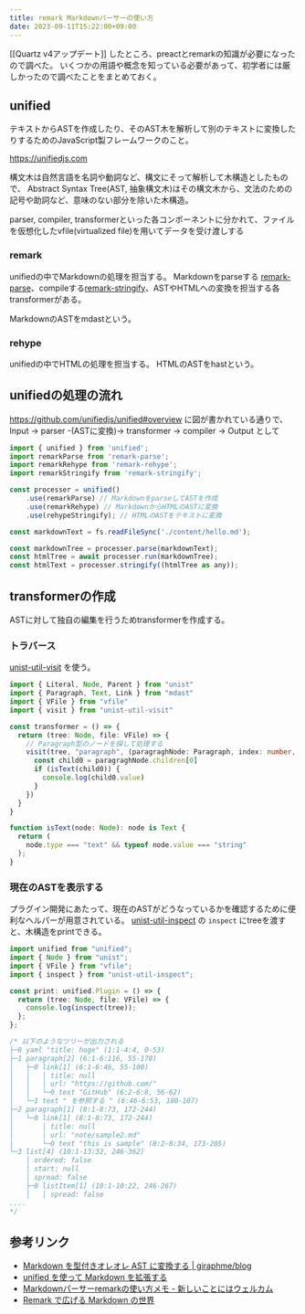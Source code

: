 ```yaml
---
title: remark Markdownパーサーの使い方
date: 2023-09-11T15:22:00+09:00
---
```


[[Quartz v4アップデート]] したところ、preactとremarkの知識が必要になったので調べた。
いくつかの用語や概念を知っている必要があって、初学者には厳しかったので調べたことをまとめておく。

## unified

テキストからASTを作成したり、そのAST木を解析して別のテキストに変換したりするためのJavaScript製フレームワークのこと。

https://unifiedjs.com

構文木は自然言語を名詞や動詞など、構文にそって解析して木構造としたもので、 Abstract Syntax Tree(AST, 抽象構文木)はその構文木から、文法のための記号や助詞など、意味のない部分を除いた木構造。

parser, compiler, transformerといった各コンポーネントに分かれて、ファイルを仮想化したvfile(virtualized file)を用いてデータを受け渡しする

### remark

unifiedの中でMarkdownの処理を担当する。
Markdownをparseする [remark-parse](https://github.com/remarkjs/remark/tree/main/packages/remark-parse)、compileする[remark-stringify](https://github.com/remarkjs/remark/tree/main/packages/remark-stringify)、ASTやHTMLへの変換を担当する各transformerがある。

MarkdownのASTをmdastという。

### rehype

unifiedの中でHTMLの処理を担当する。
HTMLのASTをhastという。


## unifiedの処理の流れ

https://github.com/unifiedjs/unified#overview に図が書かれている通りで、
Input -> parser -(ASTに変換)-> transformer -> compiler -> Output として

```javascript
import { unified } from 'unified';
import remarkParse from 'remark-parse';
import remarkRehype from 'remark-rehype';
import remarkStringify from 'remark-stringify';

const processer = unified()
    .use(remarkParse) // MarkdownをparseしてASTを作成
    .use(remarkRehype) // MarkdownからHTMLのASTに変換
    .use(rehypeStringify); // HTMLのASTをテキストに変換

const markdownText = fs.readFileSync('./content/hello.md');

const markdownTree = processer.parse(markdownText);
const htmlTree = await processer.run(markdownTree);
const htmlText = processer.stringify((htmlTree as any));
```

## transformerの作成

ASTに対して独自の編集を行うためtransformerを作成する。

### トラバース


[unist-util-visit](https://github.com/syntax-tree/unist-util-visit) を使う。

```typescript
import { Literal, Node, Parent } from "unist"
import { Paragraph, Text, Link } from "mdast"
import { VFile } from "vfile"
import { visit } from "unist-util-visit"

const transformer = () => {
  return (tree: Node, file: VFile) => {
    // Paragraph型のノードを探して処理する
    visit(tree, "paragraph", (paragraghNode: Paragraph, index: number, parent: Parent) => {
      const child0 = paragraghNode.children[0]
      if (isText(child0)) {
        console.log(child0.value)
      }
    })
  }
}

function isText(node: Node): node is Text {
  return (
    node.type === "text" && typeof node.value === "string"
  );
}
```

### 現在のASTを表示する

プラグイン開発にあたって、現在のASTがどうなっているかを確認するために便利なヘルパーが用意されている。
[unist-util-inspect](https://github.com/syntax-tree/unist-util-inspect) の `inspect` にtreeを渡すと、木構造をprintできる。

```typescript
import unified from "unified";
import { Node } from "unist";
import { VFile } from "vfile";
import { inspect } from "unist-util-inspect";

const print: unified.Plugin = () => {
  return (tree: Node, file: VFile) => {
    console.log(inspect(tree));
  };
};

/* 以下のようなツリーが出力される
├─0 yaml "title: hoge" (1:1-4:4, 0-53)
├─1 paragraph[2] (6:1-6:116, 55-170)
│   ├─0 link[1] (6:1-6:46, 55-100)
│   │   │ title: null
│   │   │ url: "https://github.com/"
│   │   └─0 text "GitHub" (6:2-6:8, 56-62)
│   └─1 text " を参照する " (6:46-6:53, 100-107)
├─2 paragraph[1] (8:1-8:73, 172-244)
│   └─0 link[1] (8:1-8:73, 172-244)
│       │ title: null
│       │ url: "note/sample2.md"
│       └─0 text "this is sample" (8:2-8:34, 173-205)
└─3 list[4] (10:1-13:32, 246-362)
    │ ordered: false
    │ start: null
    │ spread: false
    ├─0 listItem[1] (10:1-10:22, 246-267)
    │   │ spread: false
....
*/
```

## 参考リンク

- [Markdown を型付きオレオレ AST に変換する | giraphme/blog](https://giraph.me/articles/unified-with-ts/)
- [unified を使って Markdown を拡張する](https://zenn.dev/januswel/articles/745787422d425b01e0c1)
- [Markdownパーサーremarkの使い方メモ - 新しいことにはウェルカム](https://www.kwbtblog.com/entry/2023/02/25/192520)
- [Remark で広げる Markdown の世界](https://vivliostyle.github.io/vivliostyle_doc/ja/vivliostyle-user-group-vol2/spring-raining/index.html)
